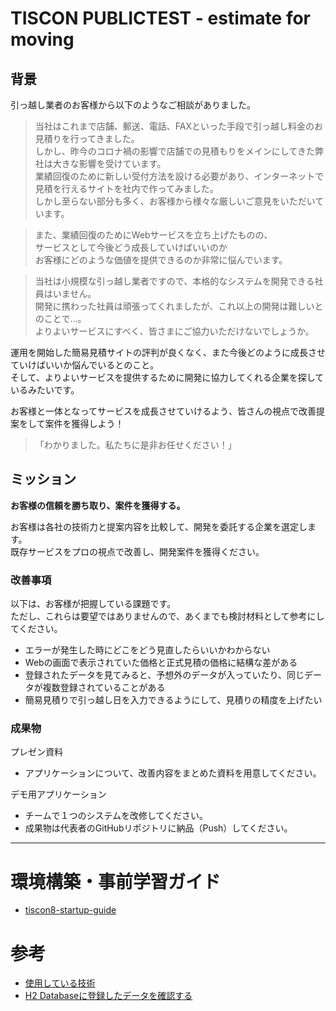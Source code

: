 # TISCON PUBLICTEST - estimate for moving
## 背景

引っ越し業者のお客様から以下のようなご相談がありました。

> 当社はこれまで店舗、郵送、電話、FAXといった手段で引っ越し料金のお見積りを行ってきました。  
> しかし、昨今のコロナ禍の影響で店舗での見積もりをメインにしてきた弊社は大きな影響を受けています。  
> 業績回復のために新しい受付方法を設ける必要があり、インターネットで見積を行えるサイトを社内で作ってみました。  
> しかし至らない部分も多く、お客様から様々な厳しいご意見をいただいています。

> また、業績回復のためにWebサービスを立ち上げたものの、  
> サービスとして今後どう成長していけばいいのか  
> お客様にどのような価値を提供できるのか非常に悩んでいます。

> 当社は小規模な引っ越し業者ですので、本格的なシステムを開発できる社員はいません。  
> 開発に携わった社員は頑張ってくれましたが、これ以上の開発は難しいとのことで…。  
> よりよいサービスにすべく、皆さまにご協力いただけないでしょうか。

運用を開始した簡易見積サイトの評判が良くなく、また今後どのように成長させていけばいいか悩んでいるとのこと。  
そして、よりよいサービスを提供するために開発に協力してくれる企業を探しているみたいです。  

お客様と一体となってサービスを成長させていけるよう、皆さんの視点で改善提案をして案件を獲得しよう！

> 「わかりました。私たちに是非お任せください！」

## ミッション

**お客様の信頼を勝ち取り、案件を獲得する。**

お客様は各社の技術力と提案内容を比較して、開発を委託する企業を選定します。  
既存サービスをプロの視点で改善し、開発案件を獲得ください。

### 改善事項

以下は、お客様が把握している課題です。  
ただし、これらは要望ではありませんので、あくまでも検討材料として参考にしてください。

 - エラーが発生した時にどこをどう見直したらいいかわからない
 - Webの画面で表示されていた価格と正式見積の価格に結構な差がある
 - 登録されたデータを見てみると、予想外のデータが入っていたり、同じデータが複数登録されていることがある
 - 簡易見積りで引っ越し日を入力できるようにして、見積りの精度を上げたい

### 成果物

プレゼン資料
 - アプリケーションについて、改善内容をまとめた資料を用意してください。

デモ用アプリケーション
 - チームで１つのシステムを改修してください。
 - 成果物は代表者のGitHubリポジトリに納品（Push）してください。

---

# 環境構築・事前学習ガイド
- [tiscon8-startup-guide](https://github.com/tiscon/tiscon8-startup-guide)

# 参考

- [使用している技術](https://github.com/tiscon/tiscon8-startup-guide/blob/master/content/aboutUsingTechnology.md)
- [H2 Databaseに登録したデータを確認する](https://github.com/tiscon/tiscon8-startup-guide/blob/master/content/h2Database.md)
